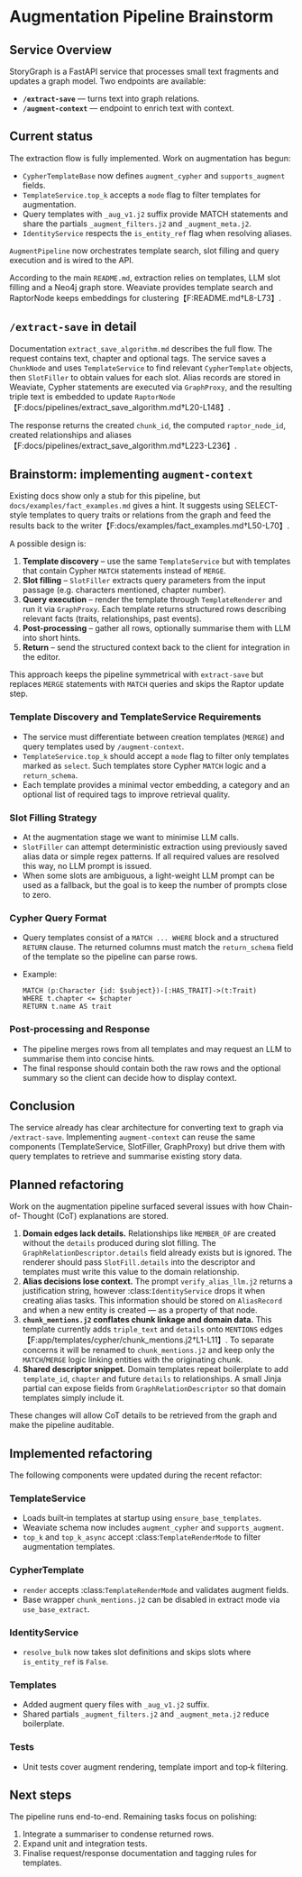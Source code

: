 # Augmentation Pipeline Brainstorm

## Service Overview

StoryGraph is a FastAPI service that processes small text fragments and updates a graph
model. Two endpoints are available:

- **`/extract-save`** — turns text into graph relations.
- **`/augment-context`** — endpoint to enrich text with context.

## Current status

The extraction flow is fully implemented. Work on augmentation has begun:

- `CypherTemplateBase` now defines `augment_cypher` and
  `supports_augment` fields.
- `TemplateService.top_k` accepts a `mode` flag to filter templates for
  augmentation.
- Query templates with `_aug_v1.j2` suffix provide MATCH statements and share
  the partials `_augment_filters.j2` and `_augment_meta.j2`.
 - `IdentityService` respects the `is_entity_ref` flag when resolving aliases.

`AugmentPipeline` now orchestrates template search, slot filling and query execution
and is wired to the API.

According to the main `README.md`, extraction relies on templates, LLM slot filling
and a Neo4j graph store. Weaviate provides template search and RaptorNode keeps
embeddings for clustering【F:README.md†L8-L73】.

## `/extract-save` in detail

Documentation `extract_save_algorithm.md` describes the full flow. The request
contains text, chapter and optional tags. The service saves a `ChunkNode` and uses
`TemplateService` to find relevant `CypherTemplate` objects, then `SlotFiller` to
obtain values for each slot. Alias records are stored in Weaviate, Cypher statements
are executed via `GraphProxy`, and the resulting triple text is embedded to update
`RaptorNode`【F:docs/pipelines/extract_save_algorithm.md†L20-L148】.

The response returns the created `chunk_id`, the computed `raptor_node_id`,
created relationships and aliases【F:docs/pipelines/extract_save_algorithm.md†L223-L236】.

## Brainstorm: implementing `augment-context`

Existing docs show only a stub for this pipeline, but `docs/examples/fact_examples.md` gives a
hint. It suggests using SELECT-style templates to query traits or relations from
the graph and feed the results back to the writer【F:docs/examples/fact_examples.md†L50-L70】.

A possible design is:

1. **Template discovery** – use the same `TemplateService` but with templates that
   contain Cypher `MATCH` statements instead of `MERGE`.
2. **Slot filling** – `SlotFiller` extracts query parameters from the input
   passage (e.g. characters mentioned, chapter number).
3. **Query execution** – render the template through `TemplateRenderer` and run it
   via `GraphProxy`. Each template returns structured rows describing relevant
   facts (traits, relationships, past events).
4. **Post-processing** – gather all rows, optionally summarise them with LLM into
   short hints.
5. **Return** – send the structured context back to the client for integration in
   the editor.

This approach keeps the pipeline symmetrical with `extract-save` but replaces
`MERGE` statements with `MATCH` queries and skips the Raptor update step.

### Template Discovery and TemplateService Requirements

- The service must differentiate between creation templates (`MERGE`) and
  query templates used by `/augment-context`.
- `TemplateService.top_k` should accept a `mode` flag to filter only templates
  marked as `select`. Such templates store Cypher `MATCH` logic and a `return_schema`.
- Each template provides a minimal vector embedding, a category and an optional
  list of required tags to improve retrieval quality.

### Slot Filling Strategy

- At the augmentation stage we want to minimise LLM calls.
- `SlotFiller` can attempt deterministic extraction using previously saved alias
  data or simple regex patterns. If all required values are resolved this way, no
  LLM prompt is issued.
- When some slots are ambiguous, a light-weight LLM prompt can be used as a
  fallback, but the goal is to keep the number of prompts close to zero.

### Cypher Query Format

- Query templates consist of a `MATCH ... WHERE` block and a structured
  `RETURN` clause. The returned columns must match the `return_schema` field of
  the template so the pipeline can parse rows.
- Example:

  ```cypher
  MATCH (p:Character {id: $subject})-[:HAS_TRAIT]->(t:Trait)
  WHERE t.chapter <= $chapter
  RETURN t.name AS trait
  ```

### Post-processing and Response

- The pipeline merges rows from all templates and may request an LLM to summarise
  them into concise hints.
- The final response should contain both the raw rows and the optional summary so
  the client can decide how to display context.

## Conclusion

The service already has clear architecture for converting text to graph via
`/extract-save`. Implementing `augment-context` can reuse the same components
(TemplateService, SlotFiller, GraphProxy) but drive them with query templates to
retrieve and summarise existing story data.

## Planned refactoring

Work on the augmentation pipeline surfaced several issues with how Chain-of-
Thought (CoT) explanations are stored.

1. **Domain edges lack details.** Relationships like `MEMBER_OF` are created
   without the `details` produced during slot filling. The
   `GraphRelationDescriptor.details` field already exists but is ignored. The
   renderer should pass `SlotFill.details` into the descriptor and templates must
   write this value to the domain relationship.
2. **Alias decisions lose context.** The prompt `verify_alias_llm.j2` returns a
   justification string, however :class:`IdentityService` drops it when creating
   alias tasks. This information should be stored on `AliasRecord` and when a
   new entity is created — as a property of that node.
3. **`chunk_mentions.j2` conflates chunk linkage and domain data.** This template
   currently adds `triple_text` and `details` onto `MENTIONS` edges
   【F:app/templates/cypher/chunk_mentions.j2†L1-L11】. To separate concerns it will be
   renamed to `chunk_mentions.j2` and keep only the `MATCH`/`MERGE` logic linking
   entities with the originating chunk.
4. **Shared descriptor snippet.** Domain templates repeat boilerplate to add
   `template_id`, `chapter` and future `details` to relationships. A small Jinja
   partial can expose fields from `GraphRelationDescriptor` so that domain
   templates simply include it.

These changes will allow CoT details to be retrieved from the graph and make the
pipeline auditable.

## Implemented refactoring

The following components were updated during the recent refactor:

### TemplateService
- Loads built‑in templates at startup using `ensure_base_templates`.
- Weaviate schema now includes `augment_cypher` and
  `supports_augment`.
- `top_k` and `top_k_async` accept :class:`TemplateRenderMode` to filter
  augmentation templates.

### CypherTemplate
- `render` accepts :class:`TemplateRenderMode` and validates augment fields.
- Base wrapper `chunk_mentions.j2` can be disabled in extract mode via
  `use_base_extract`.

### IdentityService
- `resolve_bulk` now takes slot definitions and skips slots where
  `is_entity_ref` is ``False``.

### Templates
- Added augment query files with `_aug_v1.j2` suffix.
- Shared partials `_augment_filters.j2` and `_augment_meta.j2` reduce
  boilerplate.

### Tests
- Unit tests cover augment rendering, template import and top‑k filtering.

## Next steps

The pipeline runs end-to-end. Remaining tasks focus on polishing:

1. Integrate a summariser to condense returned rows.
2. Expand unit and integration tests.
3. Finalise request/response documentation and tagging rules for templates.
